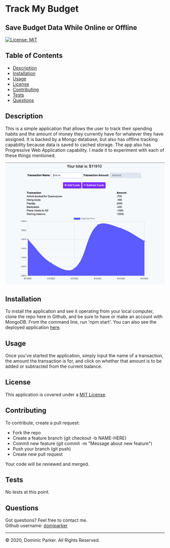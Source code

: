 
# Track My Budget

## Save Budget Data While Online or Offline  

[![License: MIT](https://img.shields.io/badge/License-MIT-yellow.svg)](https://opensource.org/licenses/MIT)  



## Table of Contents

* [Description](#description)
* [Installation](#installation)
* [Usage](#usage)
* [License](#license)
* [Contributing](#contribution)
* [Tests](#tests)
* [Questions](#questions)



## Description 

This is a simple application that allows the user to track their spending habits and the amount of money they currently have for whatever they have assigned. It is backed by a Mongo database, but also has offline tracking capability because data is saved to cached storage. The app also has Progressive Web Application capability. I made it to experiment with each of these things mentioned.   


![demo pic of app](TrackMyBudget.png)


## Installation

To install the application and see it operating from your local computer, clone the repo here in Github, and be sure to have or make an account with MongoDB. From the command line, run 'npm start'. You can also see the deployed application [here]().



## Usage 

Once you've started the application, simply input the name of a transaction, the amount the transaction is for, and click on whether that amount is to be added or subtracted from the current balance.  



## License

This application is covered under a [MIT License](https://opensource.org/licenses/MIT).



## Contributing


To contribute, create a pull request:

* Fork the repo
* Create a feature branch (git checkout -b NAME-HERE)
* Commit new feature (git commit -m "Message about new feature")
* Push your branch (git push)
* Create new pull request

Your code will be reviewed and merged.


## Tests

No tests at this point.



## Questions

Got questions? Feel free to contact me.  
Github username: [domjparker](https://github.com/domjparker)  

---

© 2020, Dominic Parker. All Rights Reserved.

